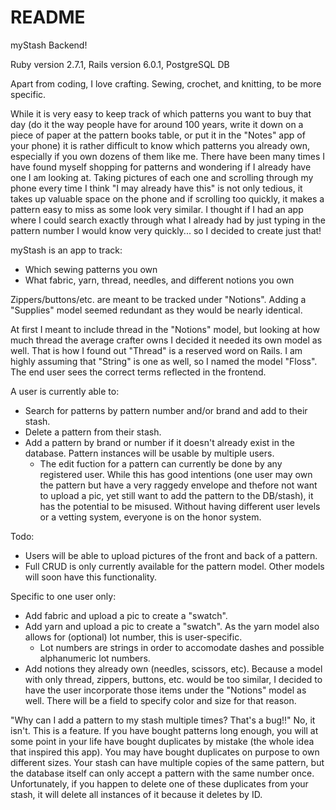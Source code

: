 # README

myStash Backend!

Ruby version 2.7.1, Rails version 6.0.1, PostgreSQL DB

Apart from coding, I love crafting. Sewing, crochet, and knitting, to be more specific. 

While it is very easy to keep track of which patterns you want to buy that day (do it the way people have for around 100 years, write it down on a piece of paper at the pattern books table, or put it in the "Notes" app of your phone) it is rather difficult to know which patterns you already own, especially if you own dozens of them like me. There have been many times I have found myself shopping for patterns and wondering if I already have one I am looking at. Taking pictures of each one and scrolling through my phone every time I think "I may already have this" is not only tedious, it takes up valuable space on the phone and if scrolling too quickly, it makes a pattern easy to miss as some look very similar. I thought if I had an app where I could search exactly through what I already had by just typing in the pattern number I would know very quickly... so I decided to create just that!

myStash is an app to track:

* Which sewing patterns you own
* What fabric, yarn, thread, needles, and different notions you own

Zippers/buttons/etc. are meant to be tracked under "Notions". Adding a "Supplies" model seemed redundant as they would be nearly identical. 

At first I meant to include thread in the "Notions" model, but looking at how much thread the average crafter owns I decided it needed its own model as well. That is how I found out "Thread" is a reserved word on Rails. I am highly assuming that "String" is one as well, so I named the model "Floss". The end user sees the correct terms reflected in the frontend. 

A user is currently able to:

* Search for patterns by pattern number and/or brand and add to their stash.
* Delete a pattern from their stash.
* Add a pattern by brand or number if it doesn't already exist in the database. Pattern instances will be usable by multiple users.
  * The edit fuction for a pattern can currently be done by any registered user. While this has good intentions (one user may own the pattern but have a very raggedy envelope and thefore not want to upload a pic, yet still want to add the pattern to the DB/stash), it has the potential to be misused. Without having different user levels or a vetting system, everyone is on the honor system.

Todo:
* Users will be able to upload pictures of the front and back of a pattern. 
* Full CRUD is only currently available for the pattern model. Other models will soon have this functionality.

Specific to one user only:
* Add fabric and upload a pic to create a "swatch".
* Add yarn and upload a pic to create a "swatch". As the yarn model also allows for (optional) lot number, this is user-specific.
  * Lot numbers are strings in order to accomodate dashes and possible alphanumeric lot numbers.
* Add notions they already own (needles, scissors, etc). Because a model with only thread, zippers, buttons, etc. would be too similar, I decided to have the user incorporate those items under the "Notions" model as well. There will be a field to specify color and size for that reason.

"Why can I add a pattern to my stash multiple times? That's a bug!!"
No, it isn't. This is a feature. If you have bought patterns long enough, you will at some point in your life have bought duplicates by mistake (the whole idea that inspired this app). You may have bought duplicates on purpose to own different sizes. Your stash can have multiple copies of the same pattern, but the database itself can only accept a pattern with the same number once. Unfortunately, if you happen to delete one of these duplicates from your stash, it will delete all instances of it because it deletes by ID. 
